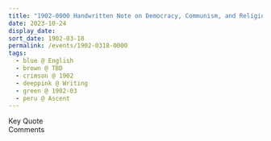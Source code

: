 ```yaml
---
title: "1902-0000 Handwritten Note on Democracy, Communism, and Religion related to the book Ascent"
date: 2023-10-24
display_date: 
sort_date: 1902-03-18
permalink: /events/1902-0318-0000
tags:
  - blue @ English
  - brown @ TBD
  - crimson @ 1902
  - deeppink @ Writing
  - green @ 1902-03
  - peru @ Ascent
---
```


<wave-list>
  <list-title color="green" width="75">Key Quote</list-title>
  <list-item color="BlanchedAlmond"  width="200"></list-item>
  <list-item color="Lavender"></list-item>
  <list-item color="BlanchedAlmond"></list-item>
</wave-list>

<br>

<wave-list>
  <list-title color="green" width="75">Comments</list-title>
  <list-item color="BlanchedAlmond"  width="200"></list-item>
  <list-item color="Lavender"></list-item>
  <list-item color="BlanchedAlmond"></list-item>
</wave-list>